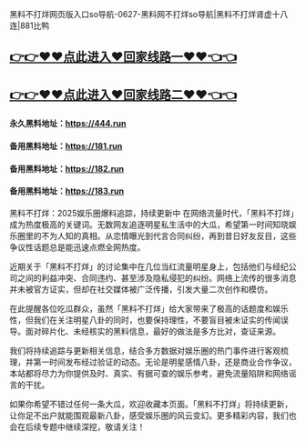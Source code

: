 黑料不打烊网页版入口so导航-0627-黑料网不打烊so导航|黑料不打烊肾虚十八连|881比鸭

## [👉👉♥♥点此进入♥回家线路一♥♥👈👈](https://unpkg.com/182run/index.html)
## [👉👉♥♥点此进入♥回家线路二♥♥👈👈](https://unpkg.com/182-1run/index.html)

#### 永久黑料地址：https://444.run
#### 备用黑料地址：https://181.run
#### 备用黑料地址：https://182.run
#### 备用黑料地址：https://183.run


黑料不打烊：2025娱乐圈爆料追踪，持续更新中
在网络流量时代，「黑料不打烊」成为热度极高的关键词。无数网友追逐明星私生活中的大瓜，希望第一时间知晓娱乐圈里的不为人知的真相。从恋情曝光到代言合同纠纷，再到昔日好友反目，这些争议性话题总是能迅速点燃全网热度。

近期关于「黑料不打烊」的讨论集中在几位当红流量明星身上，包括他们与经纪公司之间的利益冲突、合同违约、甚至涉及隐私侵犯的纠纷。网络上流传的很多消息并未被官方证实，但却在社交媒体被广泛传播，引发大量二次创作和模仿。

在此提醒各位吃瓜群众，虽然「黑料不打烊」给大家带来了极高的话题度和娱乐性，但我们在关注明星八卦的同时，也要保持理性，不要盲目被未证实的传闻误导。面对碎片化、未经核实的黑料信息，最好的做法是多方比对，查证来源。

我们将持续追踪与更新相关信息，结合多方数据对娱乐圈的热门事件进行客观梳理，并第一时间发布经过验证的动态。无论是明星感情八卦，还是商业合作争议，本站都将尽力为你提供及时、真实、有据可查的娱乐参考，避免流量陷阱和网络谣言的干扰。

如果你希望不错过任何一条大瓜，欢迎收藏本页面。「黑料不打烊」将持续更新，让你足不出户就能围观最新八卦，感受娱乐圈的风云变幻。更多精彩内容，我们也会在后续专题中继续深挖，敬请关注！
